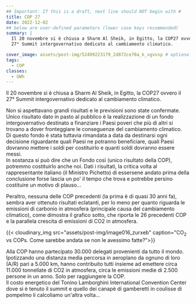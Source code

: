 ```yaml
---
## Important: If this is a draft, next line should NOT begin with #
title: COP 27
date: 2022-12-02
## below are user-defined parameters (lower case keys recommended)
summary: |
  Il 20 novembre si è chiusa a Sharm Al Sheik, in Egitto, la COP27 ovvero il
  27° Summit intergovernativo dedicato al cambiamento climatico. 

cover_image: assets/post-img/52499223179_2d872ce78a_k_vgvvsp # optional
tags:
  - COP
classes:
  - GWh
---
```


Il 20 novembre si è chiusa a Sharm Al Sheik, in Egitto, la COP27 ovvero il
27° Summit intergovernativo dedicato al cambiamento climatico. 

Non si aspettavano grandi risultati e le previsioni sono state confermate.  
Unico risultato dato in pasto al pubblico è la realizzazione di un fondo
intergovernativo destinato a finanziare i Paesi poveri che più di altri
si trovano a dover fronteggiare le conseguenze del cambiamento
climatico.  
Di questo fondo è stata tuttavia rimandata a data da
destinarsi ogni decisione riguardante quali Paesi ne potranno
beneficiare, quali Paesi dovranno mettere i soldi per costituirlo e
quanti soldi dovranno essere messi.  
In sostanza si può dire che un Fondo
così (unico risultato della COP), potremmo costituirlo anche
noi. Dati i risultati, la critica volta al rappresentante italiano (il
Ministro Pichetto) di essersene andato prima della conclusione forse
lascia un po' il tempo che trova e potrebbe persino costituire un motivo
di plauso...

Peraltro, nessuna delle COP precedenti (la prima è di quasi 30 anni fa),
sembra aver ottenuto risultati eclatanti, per lo meno per quanto
riguarda le emissioni di carbonio in atmosfera (principale causa del
cambiamento climatico), come dimostra il grafico sotto, che riporta le
26 precedenti COP e la parallela crescita di emissioni di CO2 in
atmosfera.

{{< cloudinary_img src="assets/post-img/image016_zurxeb" caption="CO<sub>2</sub> vs COPs. Come sarebbe andata se non le avessimo fatte?">}}


Alla COP hanno partecipato 30.000 delegati provenienti da tutto il
mondo. Ipotizzando una distanza media percorsa in aeroplano da ognuno di
loro (A/R) pari a 5.000 km, hanno contribuito tutti insieme ad emettere
circa 11.000 tonnellate di CO2 in atmosfera, circa le emissioni medie di
2.500 persone in un anno. Solo per raggiungere la COP.  
Il costo
energetico del Tonino Lamborghini International Convention Center dove
si è tenuto il summit e quello dei canapè di gamberetti in coulisse di
pompelmo li calcoliamo un'altra volta...

<!--
  created 2022-12-02 12:51:39.492131 +0100 CET m=+0.037111085
-->